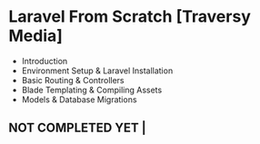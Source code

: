 # Laravel From Scratch [Traversy Media]

* Introduction
* Environment Setup & Laravel Installation
* Basic Routing & Controllers
* Blade Templating & Compiling Assets
* Models & Database Migrations

## NOT COMPLETED YET |
